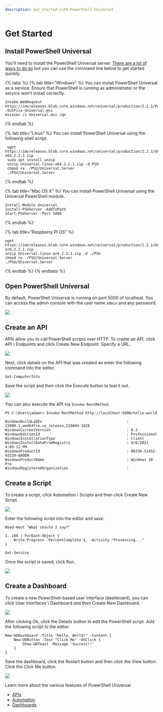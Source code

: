 ```yaml
---
description: Get started with PowerShell Universal
---
```


# Get Started

## Install PowerShell Universal

You'll need to install the PowerShell Universal server. [There are a lot of ways to do so](getting-started/) but you can use the command line below to get started quickly.

{% tabs %}
{% tab title="Windows" %}
You can install PowerShell Universal as a service. Ensure that PowerShell is running as administrator or the service won't install correctly. 

```text
Invoke-WebRequest https://imsreleases.blob.core.windows.net/universal/production/2.2.1/PowerShellUniversal.2.2.1.msi -OutFile Universal.msi
msiexec /i Universal.msi /qn
```
{% endtab %}

{% tab title="Linux" %}
You can install PowerShell Universal using the following shell script.

```text
 wget https://imsreleases.blob.core.windows.net/universal/production/2.2.1/Universal.linux-x64.2.2.1.zip
 sudo apt install unzip 
 unzip Universal.linux-x64.2.2.1.zip -d PSU
 chmod +x ./PSU/Universal.Server
 ./PSU/Universal.Server
```
{% endtab %}

{% tab title="Mac OS X" %}
You can install PowerShell Universal using the Universal PowerShell module.

```text
Install-Module Universal
Install-PSUServer -AddToPath
Start-PSUServer -Port 5000
```
{% endtab %}

{% tab title="Raspberry PI OS" %}
```text
wget https://imsreleases.blob.core.windows.net/universal/production/2.2.1/Universal.linux-arm.2.2.1.zip
unzip Universal.linux-arm.2.2.1.zip -d ./PSU
chmod +x ./PSU/Universal.Server
./PSU/Universal.Server

```
{% endtab %}
{% endtabs %}

## Open PowerShell Universal

By default, PowerShell Universal is running on port 5000 of localhost. You can access the admin console with the user name `admin` and any password.

![](.gitbook/assets/image%20%28289%29.png)

## Create an API

APIs allow you to call PowerShell scripts over HTTP. To create an API, click API \ Endpoints and click Create New Endpoint. Specify a URL. 

![](.gitbook/assets/image%20%28260%29.png)

Next, click details on the API that was created an enter the following command into the editor. 

```text
Get-ComputerInfo
```

Save the script and then click the Execute button to test it out. 

![](.gitbook/assets/image%20%28291%29.png)

You can also execute the API via `Invoke-RestMethod`. 

```text
PS C:\Users\adamr> Invoke-RestMethod http://localhost:5000/hello-world

WindowsBuildLabEx                                       : 22000.1.amd64fre.co_release.210604-1628
WindowsCurrentVersion                                   : 6.3
WindowsEditionId                                        : Professional
WindowsInstallationType                                 : Client
WindowsInstallDateFromRegistry                          : 8/6/2021 4:05:12 PM
WindowsProductId                                        : 00330-52452-93139-AAOEM
WindowsProductName                                      : Windows 10 Pro
WindowsRegisteredOrganization                           :
```

## Create a Script

To create a script, click Automation \ Scripts and then click Create New Script. 

![](.gitbook/assets/image%20%28288%29.png)

Enter the following script into the editor and save. 

```text
Read-Host "What should I say?"

1..100 | ForEach-Object {
    Write-Progress -PercentComplete $_ -Activity "Processing..."
}

Get-Service
```

Once the script is saved, click Run. 

![](.gitbook/assets/runjob.gif)

## Create a Dashboard

To create a new PowerShell-based user interface \(dashboard\), you can click User Interfaces \ Dashboard and then Create New Dashboard. 

![](.gitbook/assets/image%20%28270%29.png)

After clicking Ok, click the Details button to edit the PowerShell script. Add the following script to the editor.

```text
New-UDDashboard -Title "Hello, World!" -Content {
    New-UDButton -Text "Click Me" -OnClick {
        Show-UDToast -Message 'Success!!'
    }
}
```

Save the dashboard, click the Restart button and then click the View button. Click the Click Me button. 

![](.gitbook/assets/image%20%28292%29.png)

Learn more about the various features of PowerShell Universal

* [APIs](api/about.md)
* [Automation](automation/about.md)
* [Dashboards](userinterfaces/about.md)

